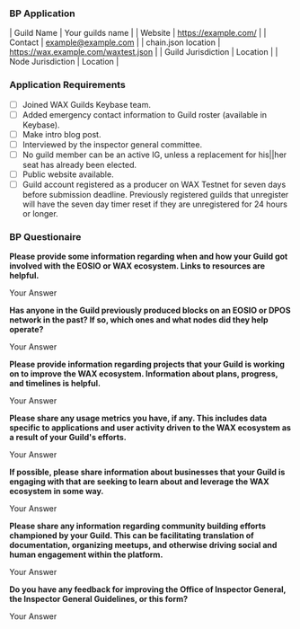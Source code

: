 ### BP Application

| Guild Name            | Your guilds name                           |
| Website               | https://example.com/                       |
| Contact               | example@example.com                        |
| chain.json location   | https://wax.example.com/waxtest.json       |
| Guild Jurisdiction    | Location                                   |
| Node Jurisdiction     | Location                                   |


### Application Requirements

* [ ]  Joined WAX Guilds Keybase team.
* [ ]  Added emergency contact information to Guild roster (available in Keybase).
* [ ]  Make intro blog post.
* [ ]  Interviewed by the inspector general committee.
* [ ]  No guild member can be an active IG, unless a replacement for his||her seat has already been elected.
* [ ]  Public website available.
* [ ]  Guild account registered as a producer on WAX Testnet for seven days before submission deadline. Previously registered guilds that unregister will have the seven day timer reset if they are unregistered for 24 hours or longer.

### BP Questionaire

**Please provide some information regarding when and how your Guild got involved with the EOSIO or WAX ecosystem. Links to resources are helpful.**

Your Answer

**Has anyone in the Guild previously produced blocks on an EOSIO or DPOS network in the past? If so, which ones and what nodes did they help operate?**

Your Answer

**Please provide information regarding projects that your Guild is working on to improve the WAX ecosystem. Information about plans, progress, and timelines is helpful.**

Your Answer

**Please share any usage metrics you have, if any. This includes data specific to applications and user activity driven to the WAX ecosystem as a result of your Guild's efforts.**

Your Answer

**If possible, please share information about businesses that your Guild is engaging with that are seeking to learn about and leverage the WAX ecosystem in some way.**

Your Answer

**Please share any information regarding community building efforts championed by your Guild. This can be facilitating translation of documentation, organizing meetups, and otherwise driving social and human engagement within the platform.**

Your Answer

**Do you have any feedback for improving the Office of Inspector General, the Inspector General Guidelines, or this form?**

Your Answer
